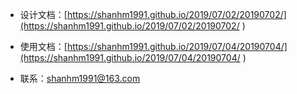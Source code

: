 
- 设计文档：[https://shanhm1991.github.io/2019/07/02/20190702/](https://shanhm1991.github.io/2019/07/02/20190702/ )

- 使用文档：[https://shanhm1991.github.io/2019/07/04/20190704/](https://shanhm1991.github.io/2019/07/04/20190704/ )

- 联系：shanhm1991@163.com